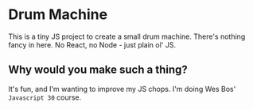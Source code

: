 # Drum Machine

This is a tiny JS project to create a small drum machine. There's nothing fancy in here. No React, no Node - just plain ol' JS.

## Why would you make such a thing?

It's fun, and I'm wanting to improve my JS chops. I'm doing Wes Bos' `Javascript 30` course.